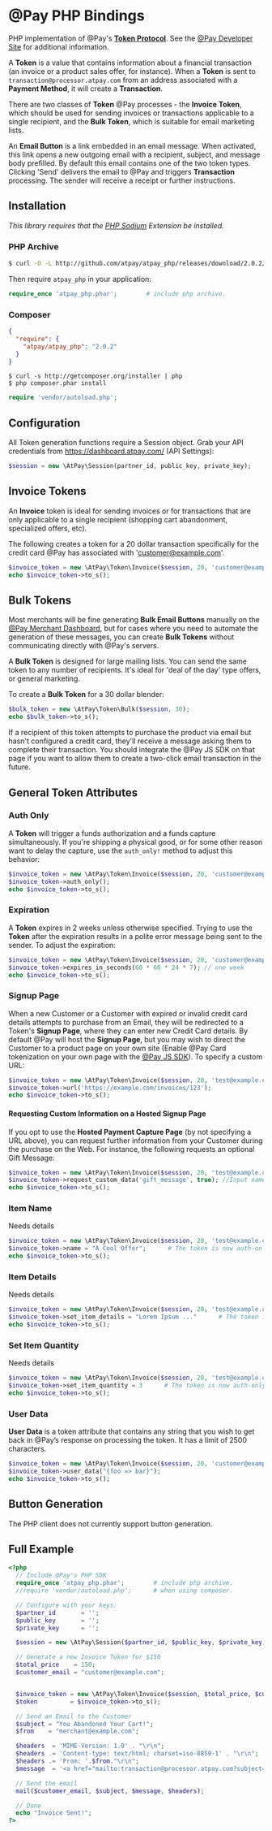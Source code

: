 # @Pay PHP Bindings

PHP implementation of @Pay's [**Token Protocol**](http://developer.atpay.com/v3/tokens/protocol/). See the [@Pay Developer Site](http://developer.atpay.com/)
for additional information.

A **Token** is a value that contains information about a financial transaction (an invoice
or a product sales offer, for instance). When a **Token** is sent to
`transaction@processor.atpay.com` from an address associated with a **Payment Method**,
it will create a **Transaction**.

There are two classes of **Token** @Pay processes - the **Invoice Token**, which should
be used for sending invoices or transactions applicable to a single
recipient, and the **Bulk Token**, which is suitable for email marketing lists.

An **Email Button** is a link embedded in an email message. When activated, this link
opens a new outgoing email with a recipient, subject, and message body
prefilled. By default this email contains one of the two token types. Clicking
'Send' delivers the email to @Pay and triggers **Transaction** processing. The sender will
receive a receipt or further instructions.

## Installation

*This library requires that the [PHP Sodium](https://github.com/alethia7/php-sodium) Extension be installed.*

### PHP Archive

```bash
$ curl -O -L http://github.com/atpay/atpay_php/releases/download/2.0.2/atpay_php.phar
```

Then require `atpay_php` in your application:

```php
require_once 'atpay_php.phar';        # include php archive.
```

### Composer

```json
{
  "require": {
    "atpay/atpay_php": "2.0.2"
  }
}
```

```
$ curl -s http://getcomposer.org/installer | php
$ php composer.phar install
```

```php
require 'vendor/autoload.php';
```

## Configuration

All Token generation functions require a Session object. Grab your API credentials from https://dashboard.atpay.com/ (API Settings):

```php
$session = new \AtPay\Session(partner_id, public_key, private_key);
```

## Invoice Tokens

An **Invoice** token is ideal for sending invoices or for transactions that are
only applicable to a single recipient (shopping cart abandonment, specialized
offers, etc).

The following creates a token for a 20 dollar transaction specifically for the
credit card @Pay has associated with 'customer@example.com'.

```php
$invoice_token = new \AtPay\Token\Invoice($session, 20, 'customer@example.com');
echo $invoice_token->to_s();
```

## Bulk Tokens

Most merchants will be fine generating **Bulk Email Buttons** manually on the [@Pay Merchant
Dashboard](https://dashboard.atpay.com), but for cases where you need to
automate the generation of these messages, you can create **Bulk Tokens** without
communicating directly with @Pay's servers.

A **Bulk Token** is designed for large mailing lists. You can send the same token
to any number of recipients. It's ideal for 'deal of the day' type offers, or
general marketing.

To create a **Bulk Token** for a 30 dollar blender:

```php
$bulk_token = new \AtPay\Token\Bulk($session, 30);
echo $bulk_token->to_s();
```

If a recipient of this token attempts to purchase the product via email but
hasn't configured a credit card, they'll receive a message asking them to
complete their transaction. You should integrate the @Pay JS SDK on that page
if you want to allow them to create
a two-click email transaction in the future.

## General Token Attributes

### Auth Only

A **Token** will trigger a funds authorization and a funds capture
simultaneously. If you're shipping a physical good, or for some other reason
want to delay the capture, use the `auth_only!` method to adjust this behavior:

```php
$invoice_token = new \AtPay\Token\Invoice($session, 20, 'customer@example.com');
$invoice_token->auth_only();
echo $invoice_token->to_s();
```

### Expiration

A **Token** expires in 2 weeks unless otherwise specified. Trying to use the **Token**
after the expiration results in a polite error message being sent to the sender.
To adjust the expiration:

```php
$invoice_token = new \AtPay\Token\Invoice($session, 20, 'customer@example.com');
$invoice_token->expires_in_seconds(60 * 60 * 24 * 7); // one week
echo $invoice_token->to_s();
 ```

### Signup Page

When a new Customer or a Customer with expired or invalid credit card details
attempts to purchase from an Email, they will be redirected to a Token's **Signup Page**,
where they can enter new Credit Card details. By default @Pay will host the
**Signup Page**, but you may wish to direct the Customer to a product page on
your own site (Enable @Pay Card tokenization on your own page with the
[@Pay JS SDK](http://developer.atpay.com/v3/javascript/)). To specify a custom
URL:

```php
$invoice_token = new \AtPay\Token\Invoice($session, 20, 'test@example.com');
$invoice_token->url('https://example.com/invoices/123');
echo $invoice_token->to_s();
 ```

#### Requesting Custom Information on a Hosted Signup Page

If you opt to use the **Hosted Payment Capture Page** (by not specifying a URL above), you
can request further information from your Customer during the purchase on the
Web. For instance, the following requests an optional Gift Message:

```php
$invoice_token = new \AtPay\Token\Invoice($session, 20, 'test@example.com');
$invoice_token->request_custom_data('gift_message', true); //Input name , required (defaults to false)
echo $invoice_token->to_s();
 ```

### Item Name

Needs details

```php
$invoice_token = new \AtPay\Token\Invoice($session, 20, 'test@example.com');
$invoice_token->name = "A Cool Offer";      # The token is now auth-only!
echo $invoice_token->to_s();
 ```

### Item Details

Needs details


```php
$invoice_token = new \AtPay\Token\Invoice($session, 20, 'test@example.com');
$invoice_token->set_item_details = "Lorem Ipsum ..."      # The token is now auth-only!
echo $invoice_token->to_s();
 ```

### Set Item Quantity

Needs details

```php
$invoice_token = new \AtPay\Token\Invoice($session, 20, 'test@example.com');
$invoice_token->set_item_quantity = 3      # The token is now auth-only!
echo $invoice_token->to_s();
 ```

### User Data

**User Data** is a token attribute that contains any string that you wish to get back in @Pay’s
response on processing the token. It has a limit of 2500 characters.

```php
$invoice_token = new \AtPay\Token\Invoice($session, 20, 'customer@example.com');
$invoice_token->user_data("{foo => bar}");
echo $invoice_token->to_s();
```


## Button Generation

The PHP client does not currently support button generation.

## Full Example

```php
<?php
  // Include @Pay's PHP SDK
  require_once 'atpay_php.phar';        # include php archive.
  //require 'vendor/autoload.php';      # when using composer.

  // Configure with your keys:
  $partner_id       = '';
  $public_key       = '';
  $private_key      = '';

  $session = new \AtPay\Session($partner_id, $public_key, $private_key);

  // Generate a new Invoice Token for $150
  $total_price    = 150;
  $customer_email = "customer@example.com";


  $invoice_token = new \AtPay\Token\Invoice($session, $total_price, $customer_email);
  $token         = $invoice_token->to_s();

  // Send an Email to the Customer
  $subject = "You Abandoned Your Cart!";
  $from    = "merchant@example.com";

  $headers  = 'MIME-Version: 1.0' . "\r\n";
  $headers .= 'Content-type: text/html; charset=iso-8859-1' . "\r\n";
  $headers .= 'From: '.$from."\r\n";
  $message  = '<a href="mailto:transaction@processor.atpay.com?subject=PHP Token&body='.$token.'">Click to Buy</a>'; # creates a mailto with generated invoice token that will send to @Pay to process

  // Send the email
  mail($customer_email, $subject, $message, $headers);

  // Done
  echo "Invoice Sent!";
?>
```
